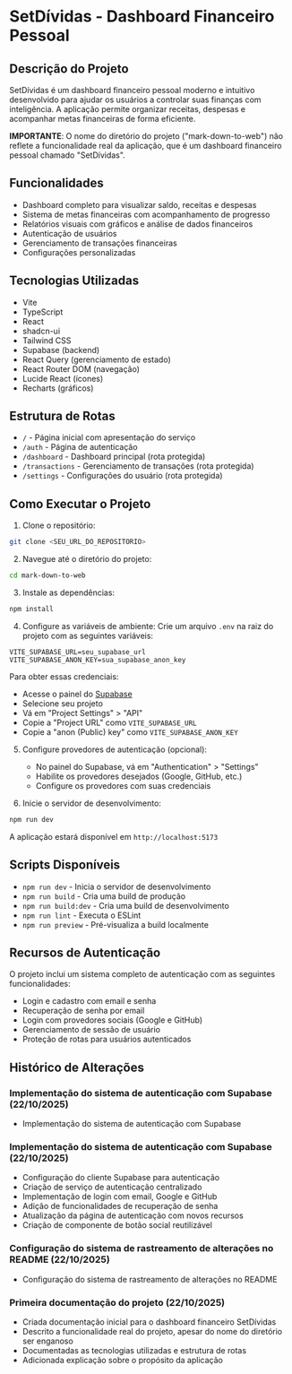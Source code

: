 # SetDívidas - Dashboard Financeiro Pessoal

## Descrição do Projeto
SetDívidas é um dashboard financeiro pessoal moderno e intuitivo desenvolvido para ajudar os usuários a controlar suas finanças com inteligência. A aplicação permite organizar receitas, despesas e acompanhar metas financeiras de forma eficiente.

**IMPORTANTE**: O nome do diretório do projeto ("mark-down-to-web") não reflete a funcionalidade real da aplicação, que é um dashboard financeiro pessoal chamado "SetDívidas".

## Funcionalidades
- Dashboard completo para visualizar saldo, receitas e despesas
- Sistema de metas financeiras com acompanhamento de progresso
- Relatórios visuais com gráficos e análise de dados financeiros
- Autenticação de usuários
- Gerenciamento de transações financeiras
- Configurações personalizadas

## Tecnologias Utilizadas
- Vite
- TypeScript
- React
- shadcn-ui
- Tailwind CSS
- Supabase (backend)
- React Query (gerenciamento de estado)
- React Router DOM (navegação)
- Lucide React (ícones)
- Recharts (gráficos)

## Estrutura de Rotas
- `/` - Página inicial com apresentação do serviço
- `/auth` - Página de autenticação
- `/dashboard` - Dashboard principal (rota protegida)
- `/transactions` - Gerenciamento de transações (rota protegida)
- `/settings` - Configurações do usuário (rota protegida)

## Como Executar o Projeto

1. Clone o repositório:
```sh
git clone <SEU_URL_DO_REPOSITORIO>
```

2. Navegue até o diretório do projeto:
```sh
cd mark-down-to-web
```

3. Instale as dependências:
```sh
npm install
```

4. Configure as variáveis de ambiente:
Crie um arquivo `.env` na raiz do projeto com as seguintes variáveis:

```env
VITE_SUPABASE_URL=seu_supabase_url
VITE_SUPABASE_ANON_KEY=sua_supabase_anon_key
```

Para obter essas credenciais:
   - Acesse o painel do [Supabase](https://app.supabase.com/)
   - Selecione seu projeto
   - Vá em "Project Settings" > "API"
   - Copie a "Project URL" como `VITE_SUPABASE_URL`
   - Copie a "anon (Public) key" como `VITE_SUPABASE_ANON_KEY`

5. Configure provedores de autenticação (opcional):
   - No painel do Supabase, vá em "Authentication" > "Settings"
   - Habilite os provedores desejados (Google, GitHub, etc.)
   - Configure os provedores com suas credenciais

6. Inicie o servidor de desenvolvimento:
```sh
npm run dev
```

A aplicação estará disponível em `http://localhost:5173`

## Scripts Disponíveis
- `npm run dev` - Inicia o servidor de desenvolvimento
- `npm run build` - Cria uma build de produção
- `npm run build:dev` - Cria uma build de desenvolvimento
- `npm run lint` - Executa o ESLint
- `npm run preview` - Pré-visualiza a build localmente

## Recursos de Autenticação

O projeto inclui um sistema completo de autenticação com as seguintes funcionalidades:

- Login e cadastro com email e senha
- Recuperação de senha por email
- Login com provedores sociais (Google e GitHub)
- Gerenciamento de sessão de usuário
- Proteção de rotas para usuários autenticados

## Histórico de Alterações

### Implementação do sistema de autenticação com Supabase (22/10/2025)
- Implementação do sistema de autenticação com Supabase


### Implementação do sistema de autenticação com Supabase (22/10/2025)
- Configuração do cliente Supabase para autenticação
- Criação de serviço de autenticação centralizado
- Implementação de login com email, Google e GitHub
- Adição de funcionalidades de recuperação de senha
- Atualização da página de autenticação com novos recursos
- Criação de componente de botão social reutilizável

### Configuração do sistema de rastreamento de alterações no README (22/10/2025)
- Configuração do sistema de rastreamento de alterações no README


### Primeira documentação do projeto (22/10/2025)
- Criada documentação inicial para o dashboard financeiro SetDívidas
- Descrito a funcionalidade real do projeto, apesar do nome do diretório ser enganoso
- Documentadas as tecnologias utilizadas e estrutura de rotas
- Adicionada explicação sobre o propósito da aplicação